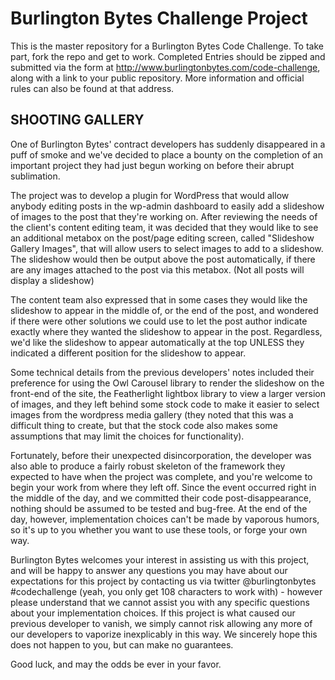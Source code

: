 # Burlington Bytes Challenge Project

This is the master repository for a Burlington Bytes Code Challenge.  To take part, fork the repo and get to work.  Completed Entries should be zipped and submitted via the form at http://www.burlingtonbytes.com/code-challenge, along with a link to your public repository.  More information and official rules can also be found at that address.

## SHOOTING GALLERY

One of Burlington Bytes' contract developers has suddenly disappeared in a puff of smoke and we've decided to place a bounty on the completion of an important project they had just begun working on before their abrupt sublimation.

The project was to develop a plugin for WordPress that would allow anybody editing posts in the wp-admin dashboard to easily add a slideshow of images to the post that they're working on.
After reviewing the needs of the client's content editing team, it was decided that they would like to see an additional metabox on the post/page editing screen, called "Slideshow Gallery Images", that will allow users to select images to add to a slideshow. The slideshow would then be output above the post automatically, if there are any images attached to the post via this metabox. (Not all posts will display a slideshow)

The content team also expressed that in some cases they would like the slideshow to appear in the middle of, or the end of the post, and wondered if there were other solutions we could use to let the post author indicate exactly where they wanted the slideshow to appear in the post.  Regardless, we'd like the slideshow to appear automatically at the top UNLESS they indicated a different position for the slideshow to appear.

Some technical details from the previous developers' notes included their preference for using the Owl Carousel library to render the slideshow on the front-end of the site, the Featherlight lightbox library to view a larger version of images, and they left behind some stock code to make it easier to select images from the wordpress media gallery (they noted that this was a difficult thing to create, but that the stock code also makes some assumptions that may limit the choices for functionality).

Fortunately, before their unexpected disincorporation, the developer was also able to produce a fairly robust skeleton of the framework they expected to have when the project was complete, and you're welcome to begin your work from where they left off.  Since the event occurred right in the middle of the day, and we committed their code post-disappearance, nothing should be assumed to be tested and bug-free. At the end of the day, however, implementation choices can't be made by vaporous humors, so it's up to you whether you want to use these tools, or forge your own way.

Burlington Bytes welcomes your interest in assisting us with this project, and will be happy to answer any questions you may have about our expectations for this project by contacting us via twitter @burlingtonbytes #codechallenge (yeah, you only get 108 characters to work with) - however please understand that we cannot assist you with any specific questions about your implementation choices. If this project is what caused our previous developer to vanish, we simply cannot risk allowing any more of our developers to vaporize inexplicably in this way. We sincerely hope this does not happen to you, but can make no guarantees.

Good luck, and may the odds be ever in your favor.